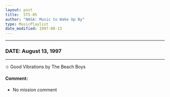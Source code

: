 ```yaml
---
layout: post
title:  STS-85
author: "NASA: Music to Wake Up By"
type: MusicPlaylist
date_modified: 1997-08-13
---
```


----
### DATE: August 13, 1997
----
⊹ Good Vibrations by The Beach Boys

#### Comment:
* No mission comment
